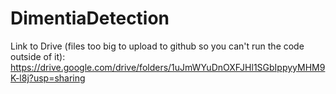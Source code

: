 # DimentiaDetection

Link to Drive (files too big to upload to github so you can't run the code outside of it):
https://drive.google.com/drive/folders/1uJmWYuDnOXFJHl1SGbIppyyMHM9K-l8j?usp=sharing
